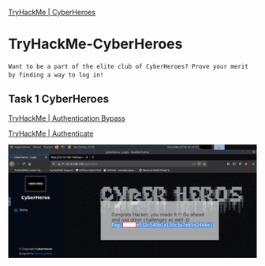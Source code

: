 [TryHackMe | CyberHeroes](https://tryhackme.com/room/cyberheroes)

# TryHackMe-CyberHeroes
`Want to be a part of the elite club of CyberHeroes? Prove your merit by finding a way to log in!`

## Task 1 CyberHeroes
[TryHackMe | Authentication Bypass](https://tryhackme.com/room/authenticationbypass)

[TryHackMe | Authenticate](https://tryhackme.com/room/authenticate)

![flag](https://github.com/r1skkam/TryHackMe-CyberHeroes/blob/main/Screenshot%202022-05-29%20030048.png)
